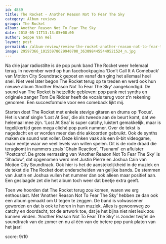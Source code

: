 ```yaml
---
id: 4889
title: The Rocket - Another Reason Not To Fear The Sky
category: Album reviews
groups: The Rocket
album: Another Reason Not To Fear The Sky
date: 2018-05-11T13:13:05+00:00
author: Seppe Van Ael
layout: post
permalink: /album-review/review-the-rocket-another-reason-not-to-fear-the-sky/
image: 29597366_10155978629940700_3630984455449521524_n.jpg
---
```

Na drie jaar radiostilte is de pop punk band The Rocket weer helemaal terug. In november werd op hun facebookpagina ‘Don’t Call It A Comeback’ van Motion City Soundtrack gepost en vanaf dan ging het allemaal heel snel. Niet veel later begon The Rocket terug op te treden en werd ook hun nieuwe album ‘Another Reason Not To Fear The Sky’ aangekondigd. De sound van The Rocket is hetzelfde gebleven: pop punk met synths en originele zanger Tom De Ridder heeft de vocals terug voor z’n rekening genomen. Een succesformule voor een comeback lijkt mij.

Starten doet The Rocket met enkele stevige gitaren en drums op ‘Focus’. Het is vanaf single ‘Lost At Sea’, die als tweede aan de beurt komt, dat we helemaal mee zijn. ‘Lost At Sea’ is super catchy, luistert gemakkelijk, maar is tegelijkertijd geen mega cliché pop punk nummer. Over de tekst is nagedacht en er worden meer dan drie akkoorden gebruikt. Ook de synths maken de sound wat voller. Deze klinken vaak als een 8-bit videogame, maar eentje waar we veel levels van willen spelen. Dit is de rode draad die terugkomt in nummers zoals 'Chain Reaction', 'Tsunami' en afluister 'Postcard'. De grote verrassing van ‘Another Reason Not To Fear The Sky’ is ‘Shadow’, dat opgenomen werd met Justin Pierre en Joshua Cain van Motion City Soundtrack. Ook hier is het de aanstekelijkheid in de muziek en de tekst die The Rocket doet onderscheiden van gelijke bands. De stemmen van Justin en Joshua vullen het nummer dan ook alleen maar positief aan. Een geslaagde zet die het album toch weer dat beetje extra geeft.

Toen we hoorden dat The Rocket terug zou komen, waren we erg enthousiast. Met ‘Another Reason Not To Fear The Sky’ hebben ze dan ook een album gemaakt om U tegen te zeggen. De band is volwassener geworden en dat is ook te horen in hun muziek. Alles is gewoonweg zo catchy en doordacht, tot de artwork toe, dat je het bijna niet niet leuk zou kunnen vinden. ‘Another Reason Not To Fear The Sky’ is zonder twijfel de soundtrack van de zomer en nu al één van de betere pop punk platen van het jaar!

score: 9/10
